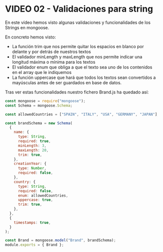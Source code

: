 # VIDEO 02 - Validaciones para string

En este vídeo hemos visto algunas validaciones y funcionalidades de los Strings en mongoose.

En concreto hemos visto:

- La función trim que nos permite quitar los espacios en blanco por delante y por detrás de nuestros textos
- El validador minLength y maxLength que nos permite indicar una longitud máxima o mínima para los textos
- El validador enum que obliga a que el texto sea uno de los contenidos en el array que le indiquemos
- La función uppercase que hará que todos los textos sean convertidos a mayúsculas antes de ser guardados en base de datos.

Tras ver estas funcionalidades nuestro fichero Brand.js ha quedado así:

```jsx
const mongoose = require("mongoose");
const Schema = mongoose.Schema;

const allowedCountries = ["SPAIN", "ITALY", "USA", "GERMANY", "JAPAN"];

const brandSchema = new Schema(
  {
    name: {
      type: String,
      required: true,
      minLength: 3,
      maxLength: 20,
      trim: true,
    },
    creationYear: {
      type: Number,
      required: false,
    },
    country: {
      type: String,
      required: false,
      enum: allowedCountries,
      uppercase: true,
      trim: true,
    },
  },
  {
    timestamps: true,
  }
);

const Brand = mongoose.model("Brand", brandSchema);
module.exports = { Brand };
```
